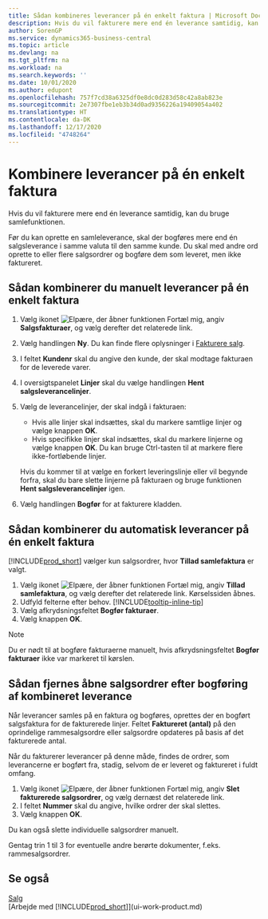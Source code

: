 ```yaml
---
title: Sådan kombineres leverancer på én enkelt faktura | Microsoft Docs
description: Hvis du vil fakturere mere end én leverance samtidig, kan du bruge samlefunktionen.
author: SorenGP
ms.service: dynamics365-business-central
ms.topic: article
ms.devlang: na
ms.tgt_pltfrm: na
ms.workload: na
ms.search.keywords: ''
ms.date: 10/01/2020
ms.author: edupont
ms.openlocfilehash: 757f7cd38a6325df0e8dc0d283d58c42a8ab823e
ms.sourcegitcommit: 2e7307fbe1eb3b34d0ad9356226a19409054a402
ms.translationtype: HT
ms.contentlocale: da-DK
ms.lasthandoff: 12/17/2020
ms.locfileid: "4748264"
---
```

# <a name="combine-shipments-on-a-single-invoice"></a>Kombinere leverancer på én enkelt faktura
Hvis du vil fakturere mere end én leverance samtidig, kan du bruge samlefunktionen.  

Før du kan oprette en samleleverance, skal der bogføres mere end én salgsleverance i samme valuta til den samme kunde. Du skal med andre ord oprette to eller flere salgsordrer og bogføre dem som leveret, men ikke faktureret. 

## <a name="to-manually-combine-shipments-on-a-single-invoice"></a>Sådan kombinerer du manuelt leverancer på én enkelt faktura  
1. Vælg ikonet ![Elpære, der åbner funktionen Fortæl mig](media/ui-search/search_small.png "Fortæl mig, hvad du vil foretage dig"), angiv **Salgsfakturaer**, og vælg derefter det relaterede link.  
2. Vælg handlingen **Ny**. Du kan finde flere oplysninger i [Fakturere salg](sales-how-invoice-sales.md).
3. I feltet **Kundenr** skal du angive den kunde, der skal modtage fakturaen for de leverede varer.  
4. I oversigtspanelet **Linjer** skal du vælge handlingen **Hent salgsleverancelinjer**.  
5. Vælg de leverancelinjer, der skal indgå i fakturaen:  

    - Hvis alle linjer skal indsættes, skal du markere samtlige linjer og vælge knappen **OK**.  
    - Hvis specifikke linjer skal indsættes, skal du markere linjerne og vælge knappen **OK**. Du kan bruge Ctrl-tasten til at markere flere ikke-fortløbende linjer.  

    Hvis du kommer til at vælge en forkert leveringslinje eller vil begynde forfra, skal du bare slette linjerne på fakturaen og bruge funktionen **Hent salgsleverancelinjer** igen.  
7. Vælg handlingen **Bogfør** for at fakturere kladden.  

## <a name="to-automatically-combine-shipments-on-a-single-invoice"></a>Sådan kombinerer du automatisk leverancer på én enkelt faktura  
[!INCLUDE[prod_short](includes/prod_short.md)] vælger kun salgsordrer, hvor **Tillad samlefaktura** er valgt. 

1. Vælg ikonet ![Elpære, der åbner funktionen Fortæl mig](media/ui-search/search_small.png "Fortæl mig, hvad du vil foretage dig"), angiv **Tillad samlefaktura**, og vælg derefter det relaterede link. Kørselssiden åbnes.  
2. Udfyld felterne efter behov. [!INCLUDE[tooltip-inline-tip](includes/tooltip-inline-tip_md.md)]
3. Vælg afkrydsningsfeltet **Bogfør fakturaer**.  
4. Vælg knappen **OK**.  

> [!NOTE]  
>  Du er nødt til at bogføre fakturaerne manuelt, hvis afkrydsningsfeltet **Bogfør fakturaer** ikke var markeret til kørslen.  

## <a name="to-remove-open-sales-orders-after-combined-shipment-posting"></a>Sådan fjernes åbne salgsordrer efter bogføring af kombineret leverance 
Når leverancer samles på en faktura og bogføres, oprettes der en bogført salgsfaktura for de fakturerede linjer. Feltet **Faktureret (antal)** på den oprindelige rammesalgsordre eller salgsordre opdateres på basis af det fakturerede antal.  

Når du fakturerer leverancer på denne måde, findes de ordrer, som leverancerne er bogført fra, stadig, selvom de er leveret og faktureret i fuldt omfang.   

1. Vælg ikonet ![Elpære, der åbner funktionen Fortæl mig](media/ui-search/search_small.png "Fortæl mig, hvad du vil foretage dig"), angiv **Slet fakturerede salgsordrer**, og vælg dernæst det relaterede link.  
2. I feltet **Nummer** skal du angive, hvilke ordrer der skal slettes.  
3. Vælg knappen **OK**.  

Du kan også slette individuelle salgsordrer manuelt.  

Gentag trin 1 til 3 for eventuelle andre berørte dokumenter, f.eks. rammesalgsordrer.

## <a name="see-also"></a>Se også  
[Salg](sales-manage-sales.md)  
[Arbejde med [!INCLUDE[prod_short](includes/prod_short.md)]](ui-work-product.md)
